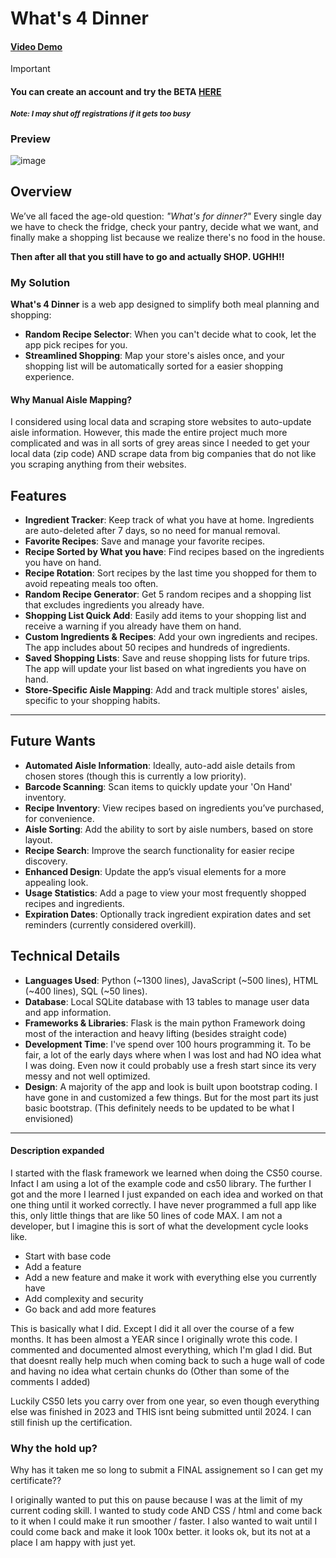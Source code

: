 # What's 4 Dinner

#### [Video Demo](<https://www.youtube.com/watch?v=OztMCgm2H9A>)

> [!IMPORTANT] 
> #### You can create an account and try the BETA [HERE](https://whats4dinner.app)
> #### <sup>*Note: I may shut off registrations if it gets too busy*</sup>

### Preview 

![image](https://github.com/user-attachments/assets/7a31e98a-eeb9-460d-8456-184c76facbc5)


## Overview

We’ve all faced the age-old question: *"What's for dinner?"* Every single day we have to check the fridge, check your pantry, decide what we want, and finally make a shopping list because we realize there's no food in the house.

**Then after all that you still have to go and actually SHOP. UGHH!!**

### My Solution

**What's 4 Dinner** is a web app designed to simplify both meal planning and shopping:

- **Random Recipe Selector**: When you can't decide what to cook, let the app pick recipes for you.
- **Streamlined Shopping**: Map your store's aisles once, and your shopping list will be automatically sorted for a easier shopping experience.


#### Why Manual Aisle Mapping?

I considered using local data and scraping store websites to auto-update aisle information. However, this made the entire project much more complicated and was in all sorts of grey areas since I needed to get your local data (zip code) AND scrape data from big companies that do not like you scraping anything from their websites.

## Features

- **Ingredient Tracker**: Keep track of what you have at home. Ingredients are auto-deleted after 7 days, so no need for manual removal.
- **Favorite Recipes**: Save and manage your favorite recipes.
- **Recipe Sorted by What you have**: Find recipes based on the ingredients you have on hand.
- **Recipe Rotation**: Sort recipes by the last time you shopped for them to avoid repeating meals too often.
- **Random Recipe Generator**: Get 5 random recipes and a shopping list that excludes ingredients you already have.
- **Shopping List Quick Add**: Easily add items to your shopping list and receive a warning if you already have them on hand.
- **Custom Ingredients & Recipes**: Add your own ingredients and recipes. The app includes about 50 recipes and hundreds of ingredients.
- **Saved Shopping Lists**: Save and reuse shopping lists for future trips. The app will update your list based on what ingredients you have on hand.
- **Store-Specific Aisle Mapping**: Add and track multiple stores' aisles, specific to your shopping habits.


----

## Future Wants

- **Automated Aisle Information**: Ideally, auto-add aisle details from chosen stores (though this is currently a low priority).
- **Barcode Scanning**: Scan items to quickly update your 'On Hand' inventory.
- **Recipe Inventory**: View recipes based on ingredients you’ve purchased, for convenience.
- **Aisle Sorting**: Add the ability to sort by aisle numbers, based on store layout.
- **Recipe Search**: Improve the search functionality for easier recipe discovery.
- **Enhanced Design**: Update the app’s visual elements for a more appealing look.
- **Usage Statistics**: Add a page to view your most frequently shopped recipes and ingredients.
- **Expiration Dates**: Optionally track ingredient expiration dates and set reminders (currently considered overkill).

## Technical Details

- **Languages Used**: Python (~1300 lines), JavaScript (~500 lines), HTML (~400 lines), SQL (~50 lines).
- **Database**: Local SQLite database with 13 tables to manage user data and app information.
- **Frameworks & Libraries**: Flask is the main python Framework doing most of the interaction and heavy lifting (besides straight code)
- **Development Time**: I've spend over 100 hours programming it. To be fair, a lot of the early days where when I was lost and had NO idea what I was doing. Even now it could probably use a fresh start since its very messy and not well optimized.
- **Design**: A majority of the app and look is built upon bootstrap coding. I have gone in and customized a few things. But for the most part its just basic bootstrap. (This definitely needs to be updated to be what I envisioned)

---

#### Description expanded
I started with the flask framework we learned when doing the CS50 course.
Infact I am using a lot of the example code and cs50 library.
The further I got and the more I learned I just expanded on each idea and worked on that one thing until it worked correctly.
I have never programmed a full app like this, only little things that are like 50 lines of code MAX. I am not a developer, but I imagine this is sort of what the development cycle looks like.

- Start with base code
- Add a feature
- Add a new feature and make it work with everything else you currently have
- Add complexity and security
- Go back and add more features

This is basically what I did. Except I did it all over the course of a few months. It has been almost a YEAR since I originally wrote this code. I commented and documented almost everything, which I'm glad I did.
But that doesnt really help much when coming back to such a huge wall of code and having no idea what certain chunks do (Other than some of the comments I added)

Luckily CS50 lets you carry over from one year, so even though everything else was finished in 2023 and THIS isnt being submitted until 2024. I can still finish up the certification.


### Why the hold up?

Why has it taken me so long to submit a FINAL assignement so I can get my certificate??

I originally wanted to put this on pause because I was at the limit of my current coding skill. I wanted to study code AND CSS / html and come back to it when I could make it run smoother / faster. I also wanted to wait until I could come back and make it look 100x better.
it looks ok, but its not at a place I am happy with just yet.
